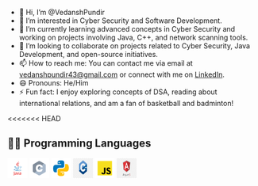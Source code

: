 - 👋 Hi, I’m @VedanshPundir
- 👀 I’m interested in Cyber Security and Software Development.
- 🌱 I’m currently learning advanced concepts in Cyber Security and working on projects involving Java, C++, and network scanning tools.
- 💞️ I’m looking to collaborate on projects related to Cyber Security, Java Development, and open-source initiatives.
- 📫 How to reach me: You can contact me via email at vedanshpundir43@gmail.com or connect with me on [LinkedIn](https://www.linkedin.com/in/vedansh-pundir-03129524a/).
- 😄 Pronouns: He/Him
- ⚡ Fun fact: I enjoy exploring concepts of DSA, reading about international relations, and am a fan of basketball and badminton!

<<<<<<< HEAD
## 🧑‍💻 Programming Languages

<p align="left">
  <img src="images/java.svg" alt="Java" width="40" height="40"/>
<img src="images/c.svg" alt="C" width="40" height="40"/>
<img src="images/python.svg" alt="Java" width="40" height="40"/>
<img src="images/png-clipart-the-c-programming-language-programmer-computer-programming-programming-blue-logo.png" alt="C++" width="40" height="40"/>
<img src="images/javascript.svg" alt="Java" width="40" height="40"/>
<img src="images/png-transparent-angular-js-full-logo-tech-companies.png" alt="Java" width="40" height="40"/>









<!---
VedanshPundir/VedanshPundir is a ✨ special ✨ repository because its `README.md` (this file) appears on your GitHub profile.
You can click the Preview link to take a look at your changes.
--->
